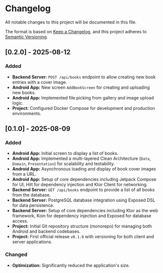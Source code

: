 # Changelog

All notable changes to this project will be documented in this file.

The format is based on [Keep a Changelog](https://keepachangelog.com/en/1.1.0/),
and this project adheres to [Semantic Versioning](https://semver.org/spec/v2.0.0.html).

## [0.2.0] - 2025-08-12

### Added

- **Backend Server:** `POST /api/books` endpoint to allow creating new book entries with a cover image.
- **Android App:** New screen `AddBookScreen` for creating and uploading new books.
- **Android App:** Implemented file picking from gallery and image upload logic.
- **Project:** Configured Docker Compose for development and production environments.

## [0.1.0] - 2025-08-09

### Added

- **Android App:** Initial screen to display a list of books.
- **Android App:** Implemented a multi-layered Clean Architecture (`Data`, `Domain`, `Presentation`) for scalability and testability.
- **Android App:** Asynchronous loading and display of book cover images from a URL.
- **Android App:** Setup of core dependencies including Jetpack Compose for UI, Hilt for dependency injection and Ktor Client for networking.
- **Backend Server:** `GET /api/books` endpoint to provide a list of all books from the database.
- **Backend Server:** PostgreSQL database integration using Exposed DSL for data persistence.
- **Backend Server:** Setup of core dependencies including Ktor as the web framework, Koin for dependency injection and Exposed for database access.
- **Project:** Initial Git repository structure (monorepo) for managing both Android and backend codebases.
- **Project:** First official release `v0.1.0` with versioning for both client and server applications.

### Changed

- **Optimization:** Significantly reduced the application's size.